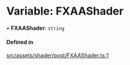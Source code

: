 # Variable: FXAAShader

• **FXAAShader**: `string`

#### Defined in

[src/assets/shader/post/FXAAShader.ts:1](https://github.com/Orillusion/orillusion/blob/main/src/assets/shader/post/FXAAShader.ts#L1)
